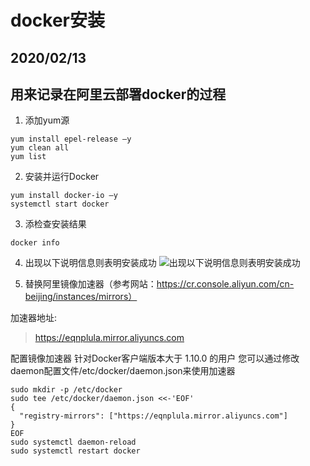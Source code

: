 # docker安装

## 2020/02/13

## 用来记录在阿里云部署docker的过程

1. 添加yum源
```shell
yum install epel-release –y
yum clean all
yum list
```

2. 安装并运行Docker
```shell
yum install docker-io –y
systemctl start docker
```

3. 添检查安装结果
```shell
docker info
```

4. 出现以下说明信息则表明安装成功
![出现以下说明信息则表明安装成功](https://static-aliyun-doc.oss-cn-hangzhou.aliyuncs.com/assets/img/zh-CN/1439579751/p12347.png "出现以下说明信息则表明安装成功")

5. 替换阿里镜像加速器（参考网站：https://cr.console.aliyun.com/cn-beijing/instances/mirrors）

加速器地址:
> https://eqnplula.mirror.aliyuncs.com

配置镜像加速器
针对Docker客户端版本大于 1.10.0 的用户
您可以通过修改daemon配置文件/etc/docker/daemon.json来使用加速器

```shell
sudo mkdir -p /etc/docker
sudo tee /etc/docker/daemon.json <<-'EOF'
{
  "registry-mirrors": ["https://eqnplula.mirror.aliyuncs.com"]
}
EOF
sudo systemctl daemon-reload
sudo systemctl restart docker
```